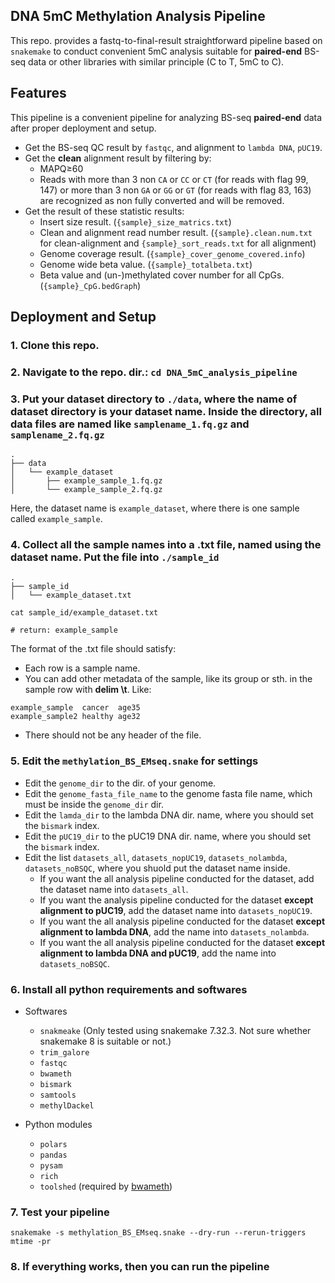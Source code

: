 ## **DNA 5mC Methylation Analysis Pipeline**

This repo. provides a fastq-to-final-result straightforward pipeline based on `snakemake` to conduct convenient 5mC analysis suitable for **paired-end** BS-seq data or other libraries with similar principle (C to T, 5mC to C).

## **Features**

This pipeline is a convenient pipeline for analyzing BS-seq **paired-end** data after proper deployment and setup.

- Get the BS-seq QC result by `fastqc`, and alignment to `lambda DNA`, `pUC19`.
- Get the **clean** alignment result by filtering by:
	- MAPQ≥60
	- Reads with more than 3 non `CA` or `CC` or `CT` (for reads with flag 99, 147) or more than 3 non `GA` or `GG` or `GT` (for reads with flag 83, 163) are recognized as non fully converted and will be removed.
- Get the result of these statistic results:
	- Insert size result. (`{sample}_size_matrics.txt`)
	- Clean and alignment read number result. (`{sample}.clean.num.txt` for clean-alignment and `{sample}_sort_reads.txt` for all alignment)
	- Genome coverage result. (`{sample}_cover_genome_covered.info`)
	- Genome wide beta value. (`{sample}_totalbeta.txt`)
	- Beta value and (un-)methylated cover number for all CpGs. (`{sample}_CpG.bedGraph`)


## **Deployment and Setup**

### 1. Clone this repo.

### 2. Navigate to the repo. dir.: `cd DNA_5mC_analysis_pipeline`

### 3. Put your dataset directory to `./data`, where the name of dataset directory is your dataset name. Inside the directory, all data files are named like `samplename_1.fq.gz` and `samplename_2.fq.gz`

```
.
├── data
│   └── example_dataset
│       ├── example_sample_1.fq.gz
│       └── example_sample_2.fq.gz
```

Here, the dataset name is `example_dataset`, where there is one sample called `example_sample`.

### 4. Collect all the sample names into a .txt file, named using the dataset name. Put the file into `./sample_id`

```
.
├── sample_id
│   └── example_dataset.txt
```

```shell
cat sample_id/example_dataset.txt

# return: example_sample
```

The format of the .txt file should satisfy:
- Each row is a sample name.
- You can add other metadata of the sample, like its group or sth. in the sample row with **delim \t**. Like:
```
example_sample	cancer	age35
example_sample2	healthy	age32
```
- There should not be any header of the file.

### 5. Edit the `methylation_BS_EMseq.snake` for settings

- Edit the `genome_dir` to the dir. of your genome.
- Edit the `genome_fasta_file_name` to the genome fasta file name, which must be inside the `genome_dir` dir.
- Edit the `lamda_dir` to the lambda DNA dir. name, where you should set the `bismark` index.
- Edit the `pUC19_dir` to the pUC19 DNA dir. name, where you should set the `bismark` index.
- Edit the list `datasets_all`, `datasets_nopUC19`, `datasets_nolambda`, `datasets_noBSQC`, where you shuold put the dataset name inside.
	- If you want the all analysis pipeline conducted for the dataset, add the dataset name into `datasets_all`.
	- If you want the analysis pipeline conducted for the dataset **except alignment to pUC19**, add the dataset name into `datasets_nopUC19`.
	- If you want the all analysis pipeline conducted for the dataset **except alignment to lambda DNA**, add the name into `datasets_nolambda`.
	- If you want the all analysis pipeline conducted for the dataset **except alignment to lambda DNA and pUC19**, add the name into `datasets_noBSQC`.

### 6. Install all python requirements and softwares

- Softwares
	- `snakmeake` (Only tested using snakemake 7.32.3. Not sure whether snakemake 8 is suitable or not.)
	- `trim_galore`
	- `fastqc`
	- `bwameth`
	- `bismark`
	- `samtools`
	- `methylDackel`
	
- Python modules
	- `polars`
	- `pandas`
	- `pysam`
	- `rich`
	- `toolshed` (required by [bwameth](https://github.com/brentp/bwa-meth))

### 7. Test your pipeline

```shell
snakemake -s methylation_BS_EMseq.snake --dry-run --rerun-triggers mtime -pr 
```

### 8. If everything works, then you can run the pipeline
